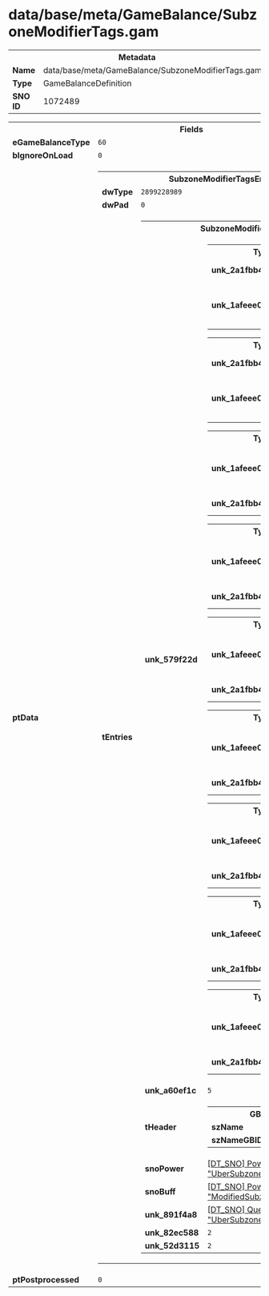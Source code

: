 <h1>data/base/meta/GameBalance/SubzoneModifierTags.gam</h1><table><tr><th colspan="100%">Metadata</th></tr><tr><td><b>Name</b></td><td>data/base/meta/GameBalance/SubzoneModifierTags.gam</td></tr><tr><td><b>Type</b></td><td>GameBalanceDefinition</td></tr><tr><td><b>SNO ID</b></td><td>1072489</td></tr></table>

<table><tr><th colspan="100%">Fields</th></tr><tr><td><b>eGameBalanceType</b></td><td><code>60</code></td></tr><tr><td><b>bIgnoreOnLoad</b></td><td><code>0</code></td></tr><tr><td><b>ptData</b></td><td><table><tr><th colspan="100%">SubzoneModifierTagsEntry_Table</th></tr><tr><td><b>dwType</b></td><td><code>2899228989</code></td></tr><tr><td><b>dwPad</b></td><td><code>0</code></td></tr><tr><td><b>tEntries</b></td><td><table><tr><th colspan="100%">SubzoneModifierTagsEntry</th></tr><tr><td><b>unk_579f22d</b></td><td><table><tr><th colspan="100%">Type_e87d70c1</th></tr><tr><td><b>unk_2a1fbb4</b></td><td><a href="#UKNOWN">[DT_SNO] Population: %!q(<nil>)</a></td></tr><tr><td><b>unk_1afeee0</b></td><td><table><tr><th colspan="100%">DT_GBID</th></tr><tr><td><b>__raw__</b></td><td><code>3730418769</code></td></tr></table>

</td></tr></table>


<table><tr><th colspan="100%">Type_e87d70c1</th></tr><tr><td><b>unk_2a1fbb4</b></td><td><a href="#UKNOWN">[DT_SNO] Population: %!q(<nil>)</a></td></tr><tr><td><b>unk_1afeee0</b></td><td><table><tr><th colspan="100%">DT_GBID</th></tr><tr><td><b>__raw__</b></td><td><code>937093553</code></td></tr></table>

</td></tr></table>


<table><tr><th colspan="100%">Type_e87d70c1</th></tr><tr><td><b>unk_1afeee0</b></td><td><table><tr><th colspan="100%">DT_GBID</th></tr><tr><td><b>__raw__</b></td><td><code>1097090356</code></td></tr></table>

</td></tr><tr><td><b>unk_2a1fbb4</b></td><td><a href="#UKNOWN">[DT_SNO] Population: %!q(<nil>)</a></td></tr></table>


<table><tr><th colspan="100%">Type_e87d70c1</th></tr><tr><td><b>unk_1afeee0</b></td><td><table><tr><th colspan="100%">DT_GBID</th></tr><tr><td><b>__raw__</b></td><td><code>288401620</code></td></tr></table>

</td></tr><tr><td><b>unk_2a1fbb4</b></td><td><a href="#UKNOWN">[DT_SNO] Population: %!q(<nil>)</a></td></tr></table>


<table><tr><th colspan="100%">Type_e87d70c1</th></tr><tr><td><b>unk_1afeee0</b></td><td><table><tr><th colspan="100%">DT_GBID</th></tr><tr><td><b>__raw__</b></td><td><code>774044899</code></td></tr></table>

</td></tr><tr><td><b>unk_2a1fbb4</b></td><td><a href="#UKNOWN">[DT_SNO] Population: %!q(<nil>)</a></td></tr></table>


<table><tr><th colspan="100%">Type_e87d70c1</th></tr><tr><td><b>unk_1afeee0</b></td><td><table><tr><th colspan="100%">DT_GBID</th></tr><tr><td><b>__raw__</b></td><td><code>662764874</code></td></tr></table>

</td></tr><tr><td><b>unk_2a1fbb4</b></td><td><a href="#UKNOWN">[DT_SNO] Population: %!q(<nil>)</a></td></tr></table>


<table><tr><th colspan="100%">Type_e87d70c1</th></tr><tr><td><b>unk_1afeee0</b></td><td><table><tr><th colspan="100%">DT_GBID</th></tr><tr><td><b>__raw__</b></td><td><code>809034300</code></td></tr></table>

</td></tr><tr><td><b>unk_2a1fbb4</b></td><td><a href="#UKNOWN">[DT_SNO] Population: %!q(<nil>)</a></td></tr></table>


<table><tr><th colspan="100%">Type_e87d70c1</th></tr><tr><td><b>unk_1afeee0</b></td><td><table><tr><th colspan="100%">DT_GBID</th></tr><tr><td><b>__raw__</b></td><td><code>2070775601</code></td></tr></table>

</td></tr><tr><td><b>unk_2a1fbb4</b></td><td><a href="#UKNOWN">[DT_SNO] Population: %!q(<nil>)</a></td></tr></table>


<table><tr><th colspan="100%">Type_e87d70c1</th></tr><tr><td><b>unk_1afeee0</b></td><td><table><tr><th colspan="100%">DT_GBID</th></tr><tr><td><b>__raw__</b></td><td><code>4050597761</code></td></tr></table>

</td></tr><tr><td><b>unk_2a1fbb4</b></td><td><a href="#UKNOWN">[DT_SNO] Population: %!q(<nil>)</a></td></tr></table>


</td></tr><tr><td><b>unk_a60ef1c</b></td><td><code>5</code></td></tr><tr><td><b>tHeader</b></td><td><table><tr><th colspan="100%">GBIDHeader</th></tr><tr><td><b>szName</b></td><td><code>UberSubzone</code></td></tr><tr><td><b>szNameGBIDHash</b></td><td><code>1448792468</code></td></tr></table>

</td></tr><tr><td><b>snoPower</b></td><td><a href="..\Power\UberSubzone_TrackingPower.pow">[DT_SNO] Power: "UberSubzone_TrackingPower"</a></td></tr><tr><td><b>snoBuff</b></td><td><a href="..\Power\ModifiedSubzoneBuff.pow">[DT_SNO] Power: "ModifiedSubzoneBuff"</a></td></tr><tr><td><b>unk_891f4a8</b></td><td><a href="..\Quest\UberSubzone_PlayerQuest.qst">[DT_SNO] Quest: "UberSubzone_PlayerQuest"</a></td></tr><tr><td><b>unk_82ec588</b></td><td><code>2</code></td></tr><tr><td><b>unk_52d3115</b></td><td><code>2</code></td></tr></table>


</td></tr></table>


</td></tr><tr><td><b>ptPostprocessed</b></td><td><code>0</code></td></tr></table>

